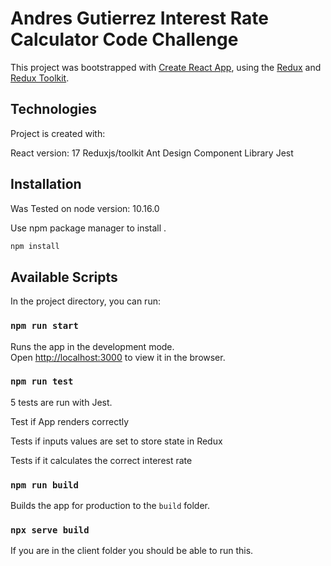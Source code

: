 # Andres Gutierrez Interest Rate Calculator Code Challenge

This project was bootstrapped with [Create React App](https://github.com/facebook/create-react-app), using the [Redux](https://redux.js.org/) and [Redux Toolkit](https://redux-toolkit.js.org/).

## Technologies
Project is created with:
  
React version: 17
Reduxjs/toolkit
Ant Design Component Library
Jest


## Installation

Was Tested on node version: 10.16.0


Use npm package manager to install .

```bash
npm install 
```

## Available Scripts

In the project directory, you can run:

### `npm run start`

Runs the app in the development mode.<br />
Open [http://localhost:3000](http://localhost:3000) to view it in the browser.

### `npm run test`

5 tests are run with Jest.

Test if App renders correctly

Tests if inputs values are set to store state in Redux

Tests if it calculates the correct interest rate

### `npm run build`

Builds the app for production to the `build` folder.<br />

### `npx serve build`

If you are in the client folder you should be able to run this.



